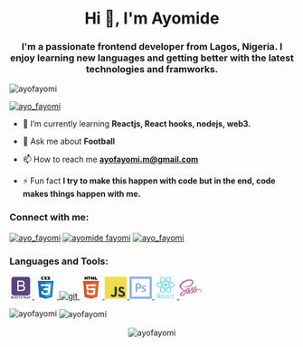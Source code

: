 ## <h1 align="center">Hi 👋, I'm Ayomide</h1>
<h3 align="center">I'm a passionate frontend developer from Lagos, Nigeria. I enjoy learning new languages and getting better with the latest technologies and framworks.</h3>

<p align="left"> <img src="https://komarev.com/ghpvc/?username=ayofayomi&label=Profile%20views&color=0e75b6&style=flat" alt="ayofayomi" /> </p>

<p align="left"> <a href="https://twitter.com/ayo_fayomi" target="blank"><img src="https://img.shields.io/twitter/follow/ayo_fayomi?logo=twitter&style=for-the-badge" alt="ayo_fayomi" /></a> </p>

- 🌱 I’m currently learning **Reactjs, React hooks, nodejs, web3.**

- 💬 Ask me about **Football**

- 📫 How to reach me **ayofayomi.m@gmail.com**

- ⚡ Fun fact **I try to make this happen with code but in the end, code makes things happen with me.**

<h3 align="left">Connect with me:</h3>
<p align="left">
<a href="https://twitter.com/ayo_fayomi" target="blank"><img align="center" src="https://raw.githubusercontent.com/rahuldkjain/github-profile-readme-generator/master/src/images/icons/Social/twitter.svg" alt="ayo_fayomi" height="30" width="40" /></a>
<a href="https://fb.com/ayomide fayomi" target="blank"><img align="center" src="https://raw.githubusercontent.com/rahuldkjain/github-profile-readme-generator/master/src/images/icons/Social/facebook.svg" alt="ayomide fayomi" height="30" width="40" /></a>
<a href="https://instagram.com/ayo_fayomi" target="blank"><img align="center" src="https://raw.githubusercontent.com/rahuldkjain/github-profile-readme-generator/master/src/images/icons/Social/instagram.svg" alt="ayo_fayomi" height="30" width="40" /></a>
</p>

<h3 align="left">Languages and Tools:</h3>
<p align="left"> <a href="https://getbootstrap.com" target="_blank" rel="noreferrer"> <img src="https://raw.githubusercontent.com/devicons/devicon/master/icons/bootstrap/bootstrap-plain-wordmark.svg" alt="bootstrap" width="40" height="40"/> </a> <a href="https://www.w3schools.com/css/" target="_blank" rel="noreferrer"> <img src="https://raw.githubusercontent.com/devicons/devicon/master/icons/css3/css3-original-wordmark.svg" alt="css3" width="40" height="40"/> </a> <a href="https://git-scm.com/" target="_blank" rel="noreferrer"> <img src="https://www.vectorlogo.zone/logos/git-scm/git-scm-icon.svg" alt="git" width="40" height="40"/> </a> <a href="https://www.w3.org/html/" target="_blank" rel="noreferrer"> <img src="https://raw.githubusercontent.com/devicons/devicon/master/icons/html5/html5-original-wordmark.svg" alt="html5" width="40" height="40"/> </a> <a href="https://developer.mozilla.org/en-US/docs/Web/JavaScript" target="_blank" rel="noreferrer"> <img src="https://raw.githubusercontent.com/devicons/devicon/master/icons/javascript/javascript-original.svg" alt="javascript" width="40" height="40"/> </a> <a href="https://www.photoshop.com/en" target="_blank" rel="noreferrer"> <img src="https://raw.githubusercontent.com/devicons/devicon/master/icons/photoshop/photoshop-line.svg" alt="photoshop" width="40" height="40"/> </a> <a href="https://reactjs.org/" target="_blank" rel="noreferrer"> <img src="https://raw.githubusercontent.com/devicons/devicon/master/icons/react/react-original-wordmark.svg" alt="react" width="40" height="40"/> </a> <a href="https://sass-lang.com" target="_blank" rel="noreferrer"> <img src="https://raw.githubusercontent.com/devicons/devicon/master/icons/sass/sass-original.svg" alt="sass" width="40" height="40"/> </a> </p>

<p><img align="left" src="https://github-readme-stats.vercel.app/api/top-langs?username=ayofayomi&show_icons=true&locale=en&layout=compact" alt="ayofayomi" /></p>

<p>&nbsp;<img align="center" src="https://github-readme-stats.vercel.app/api?username=ayofayomi&show_icons=true&locale=en" alt="ayofayomi" /></p>

<p align="center"><img align="center" src="https://github-readme-streak-stats.herokuapp.com/?user=ayofayomi&" alt="ayofayomi" /></p>
